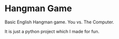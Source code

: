 # Hangman Game

Basic English Hangman game. You vs. The Computer.

It is just a python project which I made for fun.
